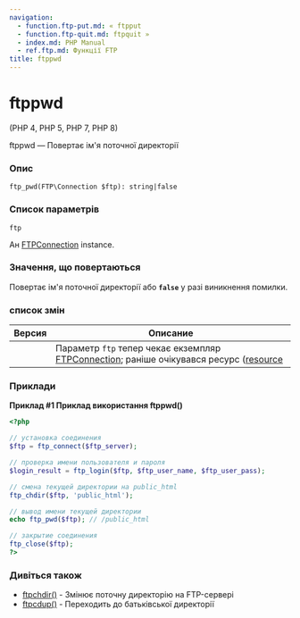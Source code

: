```yaml
---
navigation:
  - function.ftp-put.md: « ftpput
  - function.ftp-quit.md: ftpquit »
  - index.md: PHP Manual
  - ref.ftp.md: Функції FTP
title: ftppwd
---
```

# ftppwd

(PHP 4, PHP 5, PHP 7, PHP 8)

ftppwd — Повертає ім'я поточної директорії

### Опис

```methodsynopsis
ftp_pwd(FTP\Connection $ftp): string|false
```

### Список параметрів

`ftp`

Ан [FTPConnection](class.ftp-connection.md) instance.

### Значення, що повертаються

Повертає ім'я поточної директорії або **`false`** у разі виникнення помилки.

### список змін

| Версия | Описание |
| --- | --- |
|  | Параметр `ftp` тепер чекає екземпляр [FTPConnection](class.ftp-connection.md); раніше очікувався ресурс ([resource](language.types.resource.md) |

### Приклади

**Приклад #1 Приклад використання **ftppwd()****

```php
<?php

// установка соединения
$ftp = ftp_connect($ftp_server);

// проверка имени пользователя и пароля
$login_result = ftp_login($ftp, $ftp_user_name, $ftp_user_pass);

// смена текущей директории на public_html
ftp_chdir($ftp, 'public_html');

// вывод имени текущей директории
echo ftp_pwd($ftp); // /public_html

// закрытие соединения
ftp_close($ftp);
?>
```

### Дивіться також

-   [ftpchdir()](function.ftp-chdir.md) - Змінює поточну директорію на FTP-сервері
-   [ftpcdup()](function.ftp-cdup.md) - Переходить до батьківської директорії
